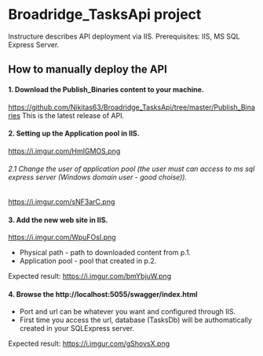 # Broadridge_TasksApi project
Instructure describes API deployment via IIS.
Prerequisites: IIS, MS SQL Express Server.

## How to manually deploy the API

#### 1. Download the Publish_Binaries content to your machine.
https://github.com/Nikitas63/Broadridge_TasksApi/tree/master/Publish_Binaries
This is the latest release of API.

#### 2. Setting up the Application pool in IIS.
https://i.imgur.com/HmIGMOS.png
###### 2.1 Change the user of application pool (the user must can access to ms sql express server (Windows domain user - good choise)).
https://i.imgur.com/sNF3arC.png

#### 3. Add the new web site in IIS.
https://i.imgur.com/WpuFOsI.png
 - Physical path - path to downloaded content from p.1.
 - Application pool - pool that created in p.2.

Expected result: https://i.imgur.com/bmYbjuW.png

#### 4. Browse the http://localhost:5055/swagger/index.html
 - Port and url can be whatever you want and configured through IIS.
 - First time you access the url, database (TasksDb) will be authomatically created in your SQLExpress server.

Expected result: https://i.imgur.com/gShovsX.png
